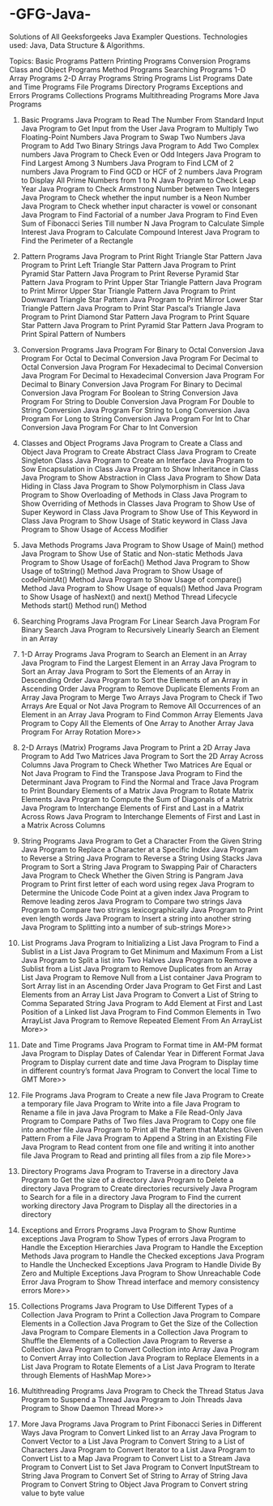 # -GFG-Java-
Solutions of All Geeksforgeeks Java Exampler Questions. Technologies used: Java, Data Structure &amp; Algorithms.

Topics:
Basic Programs
Pattern Printing Programs
Conversion Programs
Class and Object Programs
Method Programs
Searching Programs
1-D Array Programs
2-D Array Programs
String Programs
List Programs
Date and Time Programs
File Programs
Directory Programs
Exceptions and Errors Programs
Collections Programs
Multithreading Programs
More Java Programs
 
 
 
 

1. Basic Programs
Java Program to Read The Number From Standard Input
Java Program to Get Input from the User
Java Program to Multiply Two Floating-Point Numbers
Java Program to Swap Two Numbers
Java Program to Add Two Binary Strings
Java Program to Add Two Complex numbers
Java Program to Check Even or Odd Integers
Java Program to Find Largest Among 3 Numbers
Java Program to Find LCM of 2 numbers
Java Program to Find GCD or HCF of 2 numbers
Java Program to Display All Prime Numbers from 1 to N
Java Program to Check Leap Year
Java Program to Check Armstrong Number between Two Integers
Java Program to Check whether the input number is a Neon Number
Java Program to Check whether input character is vowel or consonant
Java Program to Find Factorial of a number
Java Program to Find Even Sum of Fibonacci Series Till number N
Java Program to Calculate Simple Interest
Java Program to Calculate Compound Interest
Java Program to Find the Perimeter of a Rectangle


2. Pattern Programs
Java Program to Print Right Triangle Star Pattern
Java Program to Print Left Triangle Star Pattern
Java Program to Print Pyramid Star Pattern
Java Program to Print Reverse Pyramid Star Pattern
Java Program to Print Upper Star Triangle Pattern
Java Program to Print Mirror Upper Star Triangle Pattern
Java Program to Print Downward Triangle Star Pattern
Java Program to Print Mirror Lower Star Triangle Pattern
Java Program to Print Star Pascal’s Triangle
Java Program to Print Diamond Star Pattern
Java Program to Print Square Star Pattern
Java Program to Print Pyramid Star Pattern
Java Program to Print Spiral Pattern of Numbers
3. Conversion Programs
Java Program For Binary to Octal Conversion
Java Program For Octal to Decimal Conversion
Java Program For Decimal to Octal Conversion
Java Program For Hexadecimal to Decimal Conversion
Java Program For Decimal to Hexadecimal Conversion
Java Program For Decimal to Binary Conversion
Java Program For Binary to Decimal Conversion
Java Program For Boolean to String Conversion
Java Program For String to Double Conversion
Java Program For Double to String Conversion
Java Program For String to Long Conversion
Java Program For Long to String Conversion
Java Program For Int to Char Conversion
Java Program For Char to Int Conversion
4. Classes and Object Programs
Java Program to Create a Class and Object
Java Program to Create Abstract Class
Java Program to Create Singleton Class
Java Program to Create an Interface
Java Program to Sow Encapsulation in Class
Java Program to Show Inheritance in Class
Java Program to Show Abstraction in Class
Java Program to Show Data Hiding in Class
Java Program to Show Polymorphism in Class
Java Program to Show Overloading of Methods in Class
Java Program to Show Overriding of Methods in Classes
Java Program to Show Use of Super Keyword in Class
Java Program to Show Use of This Keyword in Class
Java Program to Show Usage of Static keyword in Class
Java Program to Show Usage of Access Modifier
5. Java Methods Programs
Java Program to Show Usage of Main() method
Java Program to Show Use of Static and Non-static Methods
Java Program to Show Usage of forEach() Method
Java Program to Show Usage of toString() Method
Java Program to Show Usage of codePointAt() Method
Java Program to Show Usage of compare() Method
Java Program to Show Usage of equals() Method
Java Program to Show Usage of hasNext() and next() Method
Thread Lifecycle Methods
start() Method
run() Method


6. Searching Programs
Java Program For Linear Search
Java Program For Binary Search
Java Program to Recursively Linearly Search an Element in an Array
7. 1-D Array Programs
Java Program to Search an Element in an Array
Java Program to Find the Largest Element in an Array
Java Program to Sort an Array
Java Program to Sort the Elements of an Array in Descending Order
Java Program to Sort the Elements of an Array in Ascending Order
Java Program to Remove Duplicate Elements From an Array
Java Program to Merge Two Arrays
Java Program to Check if Two Arrays Are Equal or Not
Java Program to Remove All Occurrences of an Element in an Array
Java Program to Find Common Array Elements
Java Program to Copy All the Elements of One Array to Another Array
Java Program For Array Rotation
More>>

8. 2-D Arrays (Matrix) Programs
Java Program to Print a 2D Array
Java Program to Add Two Matrices
Java Program to Sort the 2D Array Across Columns
Java Program to Check Whether Two Matrices Are Equal or Not
Java Program to Find the Transpose
Java Program to Find the Determinant
Java Program to Find the Normal and Trace
Java Program to Print Boundary Elements of a Matrix
Java Program to Rotate Matrix Elements
Java Program to Compute the Sum of Diagonals of a Matrix
Java Program to Interchange Elements of First and Last in a Matrix Across Rows
Java Program to Interchange Elements of First and Last in a Matrix Across Columns
9. String Programs
Java Program to Get a Character From the Given String
Java Program to Replace a Character at a Specific Index
Java Program to Reverse a String
Java Program to Reverse a String Using Stacks
Java Program to Sort a String
Java Program to Swapping Pair of Characters
Java Program to Check Whether the Given String is Pangram
Java Program to Print first letter of each word using regex
Java Program to Determine the Unicode Code Point at a given index
Java Program to Remove leading zeros
Java Program to Compare two strings
Java Program to Compare two strings lexicographically
Java Program to Print even length words
Java Program to Insert a string into another string
Java Program to Splitting into a number of sub-strings
More>>

10. List Programs
Java Program to Initializing a List
Java Program to Find a Sublist in a List
Java Program to Get Minimum and Maximum From a List
Java Program to Split a list into Two Halves
Java Program to Remove a Sublist from a List
Java Program to Remove Duplicates from an Array List
Java Program to Remove Null from a List container
Java Program to Sort Array list in an Ascending Order
Java Program to Get First and Last Elements from an Array List
Java Program to Convert a List of String to Comma Separated String
Java Program to Add Element at First and Last Position of a Linked list
Java Program to Find Common Elements in Two ArrayList
Java Program to Remove Repeated Element From An ArrayList
More>>

11. Date and Time Programs
Java Program to Format time in AM-PM format
Java Program to Display Dates of Calendar Year in Different Format
Java Program to Display current date and time
Java Program to Display time in different country’s format
Java Program to Convert the local Time to GMT
More>>



12. File Programs
Java Program to Create a new file
Java Program to Create a temporary file
Java Program to Write into a file
Java Program to Rename a file in java
Java Program to Make a File Read-Only
Java Program to Compare Paths of Two files
Java Program to Copy one file into another file
Java Program to Print all the Pattern that Matches Given Pattern From a File
Java Program to Append a String in an Existing File
Java Program to Read content from one file and writing it into another file
Java Program to Read and printing all files from a zip file
More>>

13. Directory Programs
Java Program to Traverse in a directory
Java Program to Get the size of a directory
Java Program to Delete a directory
Java Program to Create directories recursively
Java Program to Search for a file in a directory
Java Program to Find the current working directory
Java Program to Display all the directories in a directory
14. Exceptions and Errors Programs
Java Program to Show Runtime exceptions
Java Program to Show Types of errors
Java Program to Handle the Exception Hierarchies
Java Program to Handle the Exception Methods
Java program to Handle the Checked exceptions
Java Program to Handle the Unchecked Exceptions
Java Program to Handle Divide By Zero and Multiple Exceptions
Java Program to Show Unreachable Code Error
Java Program to Show Thread interface and memory consistency errors
More>>

15. Collections Programs
Java Program to Use Different Types of a Collection
Java Program to Print a Collection
Java Program to Compare Elements in a Collection
Java Program to Get the Size of the Collection
Java Program to Compare Elements in a Collection
Java Program to Shuffle the Elements of a Collection
Java Program to Reverse a Collection
Java Program to Convert Collection into Array
Java Program to Convert Array into Collection
Java Program to Replace Elements in a List
Java Program to Rotate Elements of a List
Java Program to Iterate through Elements of HashMap
More>>

16. Multithreading Programs
Java Program to Check the Thread Status
Java Program to Suspend a Thread
Java Program to Join Threads
Java Program to Show Daemon Thread
More>>

17. More Java Programs
Java Program to Print Fibonacci Series in Different Ways
Java Program to Convert Linked list to an Array
Java Program to Convert Vector to a List
Java Program to Convert String to a List of Characters
Java Program to Convert Iterator to a List
Java Program to Convert List to a Map
Java Program to Convert List to a Stream
Java Program to Convert List to Set
Java Program to Convert InputStream to String
Java Program to Convert Set of String to Array of String
Java Program to Convert String to Object
Java Program to Convert string value to byte value
